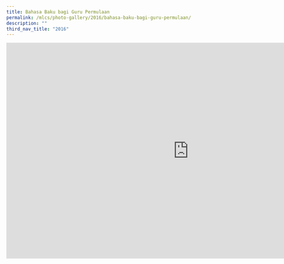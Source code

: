 ```yaml
---
title: Bahasa Baku bagi Guru Permulaan
permalink: /mlcs/photo-gallery/2016/bahasa-baku-bagi-guru-permulaan/
description: ""
third_nav_title: "2016"
---
```

<iframe allowfullscreen="true" height="569" width="960" frameborder="0" src="https://docs.google.com/presentation/d/e/2PACX-1vSlWsXq-Ki5Zy193UvL8ttcrI-1BanLOAIHI2wVRVx8GEC-QcgHg6kt3mz5boDxW0M2ZgDNOrjZdKfQ/embed?start=false&amp;loop=false&amp;delayms=5000"></iframe>